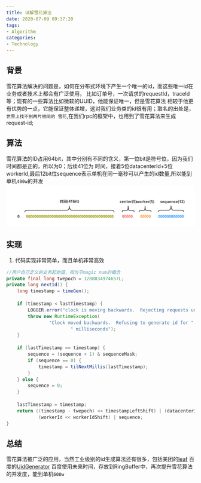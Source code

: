 ```yaml
---
title: 详解雪花算法
date: 2020-07-09 09:37:20
tags:
- Algorithm
categories:
- Technology
---
```


## 背景
雪花算法解决的问题是，如何在分布式环境下产生一个唯一的id，而这些唯一id在业务或者技术上都会有广泛使用，
比如订单号，一次请求的requestId，traceId等；现有的一些算法比如微软的UUID，他能保证唯一，但是雪花算法
相较于他更有优势的一点，它能保证整体递增，这对我们业务类的id很有用；取名的出处是，`世界上找不到两片相同的
雪花`,在我们rpc的框架中，也用到了雪花算法来生成request-id;

## 算法
雪花算法的ID占用64bit，其中分别有不同的含义，第一位bit是符号位，因为我们时间都是正的，所以为0；后续41位为
时间，接着5位datacenterId+5位workerId,最后12bit位sequence表示单机在同一毫秒可以产生的id数量,所以能到单机`400w`的并发
![](/image/snow/snow_flake_id.svg)

## 实现
1. 代码实现非常简单，而且单机非常高效
```java
//用户自己定义的业务起始值，相当于magic num的概念
private final long twepoch = 1288834974657L;
private long nextId() {
    long timestamp = timeGen();

    if (timestamp < lastTimestamp) {
        LOGGER.error("clock is moving backwards.  Rejecting requests until {}.", lastTimestamp);
        throw new RuntimeException(
                "Clock moved backwards.  Refusing to generate id for " + (lastTimestamp - timestamp) +
                        " milliseconds");
    }

    if (lastTimestamp == timestamp) {
        sequence = (sequence + 1) & sequenceMask;
        if (sequence == 0) {
            timestamp = tilNextMillis(lastTimestamp);
        }
    } else {
        sequence = 0;
    }

    lastTimestamp = timestamp;
    return ((timestamp - twepoch) << timestampLeftShift) | (datacenterId << datacenterIdShift) |
            (workerId << workerIdShift) | sequence;
}
```
## 总结
雪花算法被广泛的应用，当然工业级别的id生成算法还有很多，包括美团的[leaf](https://github.com/Meituan-Dianping/Leaf)
百度的[UidGenerator](https://github.com/baidu/uid-generator/blob/master/README.zh_cn.md)
百度使用未来时间，存放到RingBuffer中，再次提升雪花算法的并发度，能到单机`600w`